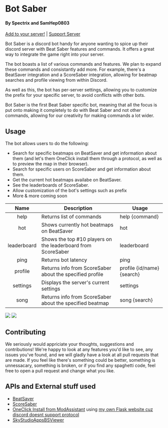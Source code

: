 # Bot Saber
#### By Spectrix and SamHep0803
[Add to your server!](https://discord.com/oauth2/authorize?client_id=753289892007510017&scope=bot&permissions=74837056) | [Support Server](https://discord.gg/Ny6zTNH)

Bot Saber is a discord bot handy for anyone wanting to spice up their discord server with Beat Saber features and commands. It offers a great way to integrate the game right into your server.

The bot boasts a list of various commands and features. We plan to expand these commands and consistantly add more. For example, there's a BeatSaver integration and a ScoreSaber integration, allowing for beatmap searches and profile viewing from within Discord.

As well as this, the bot has per-server settings, allowing you to customize the prefix for your specific server, to avoid conflicts with other bots.

Bot Saber is the first Beat Saber specific bot, meaning that all the focus is put onto making it completely to do with Beat Saber and not other commands, allowing for our creativity for making commands a lot wider.

## Usage
The bot allows users to do the following:

- Search for specific beatmaps on BeatSaver and get information about them (and let's them OneClick install them through a protocol, as well as to preview the map in their browser).
- Search for specific users on ScoreSaber and get information about them.
- Get the current hot beatmaps availabe on BeatSaver.
- See the leaderboards of ScoreSaber.
- Allow customization of the bot's settings such as prefix
- More & more coming soon


| **Name** | **Description** | **Usage** |
|:---:|---|---|
| help | Returns list of commands | help {command}
| hot | Shows currently hot beatmaps on BeatSaver | hot
| leaderboard | Shows the top #10 players on the leaderboard from ScoreSaber | leaderboard
| ping | Returns bot latency | ping 
| profile | Returns info from ScoreSaber about the specified profile | profile {id/name} {search}
| settings | Displays the server's current settings | settings
| song | Returns info from ScoreSaber about the specified beatmap | song {search}


<img class="center" src="https://i.imgur.com/UrGEdLy.png">

<img class="center" src="https://i.imgur.com/k9xvAV9.png">


## Contributing
We seriously would appriciate your thoughts, suggestions and contributions! We're happy to look at any features you'd like to see, any issues you've found, and we will gladly have a look at all pull requests that are made. If you feel like there's something could be better, something is unnessacary, something is broken, or if you find any spaghetti code, feel free to open a pull request and change what you like.

## APIs and External stuff used
- [BeatSaver](https://beatsaver.com)
- [ScoreSaber](https://scoresaber.com)
- [OneClick Install from ModAssistant](https://github.com/Assistant/ModAssistant) using [my own Flask website cuz discord doesnt support protocol](https://github.com/SpectrixOfficial/spectrix.pythonanywhere.com/)
- [SkyStudioAppsBSViewer](https://skystudioapps.com/bs-viewer/)
